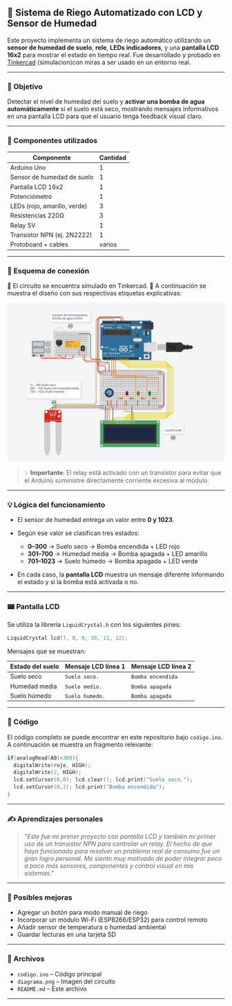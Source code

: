 
## 🌱 Sistema de Riego Automatizado con LCD y Sensor de Humedad

Este proyecto implementa un sistema de riego automático utilizando un **sensor de humedad de suelo**, **rele**, **LEDs indicadores**, y una **pantalla LCD 16x2** para mostrar el estado en tiempo real. Fue desarrollado y probado en [Tinkercad](https://www.tinkercad.com/things/7xR8ddvjRx1-riego-automatizado) (simulacion)con miras a ser usado en un entorno real.

---

### 📌 Objetivo

Detectar el nivel de humedad del suelo y **activar una bomba de agua automáticamente** si el suelo está seco, mostrando mensajes informativos en una pantalla LCD para que el usuario tenga feedback visual claro.

---

### 🧰 Componentes utilizados

| Componente                   | Cantidad |
| ---------------------------- | -------- |
| Arduino Uno                  | 1        |
| Sensor de humedad de suelo   | 1        |
| Pantalla LCD 16x2            | 1        |
| Potenciómetro                | 1        |
| LEDs (rojo, amarillo, verde) | 3        |
| Resistencias 220Ω            | 3        |
| Relay 5V                     | 1        |
| Transistor NPN (ej. 2N2222)  | 1        |
| Protoboard + cables          | varios   |

---

### 🔌 Esquema de conexión

🧠 El circuito se encuentra simulado en Tinkercad.
📸 A continuación se muestra el diseño con sus respectivas etiquetas explicativas:

![Circuito Tinkercad](https://github.com/SantiagoBaeza/Riego-Automatizado/blob/main/01%20esquema%20en%20tinkercad%20.jpg)

> 💡 **Importante**: El relay está activado con un transistor para evitar que el Arduino suministre directamente corriente excesiva al módulo.

---

### 💡 Lógica del funcionamiento

* El sensor de humedad entrega un valor entre **0 y 1023**.
* Según ese valor se clasifican tres estados:

  * **0–300** → Suelo seco → Bomba encendida + LED rojo
  * **301–700** → Humedad media → Bomba apagada + LED amarillo
  * **701–1023** → Suelo húmedo → Bomba apagada + LED verde
* En cada caso, la **pantalla LCD** muestra un mensaje diferente informando el estado y si la bomba está activada o no.

---

### 📟 Pantalla LCD

Se utiliza la librería `LiquidCrystal.h` con los siguientes pines:

```cpp
LiquidCrystal lcd(7, 8, 9, 10, 11, 12);
```

Mensajes que se muestran:

| Estado del suelo | Mensaje LCD línea 1 | Mensaje LCD línea 2 |
| ---------------- | ------------------- | ------------------- |
| Suelo seco       | `Suelo seco.`       | `Bomba encendida`   |
| Humedad media    | `Suelo medio.`      | `Bomba apagada`     |
| Suelo húmedo     | `Suelo humedo.`     | `Bomba apagada`     |

---

### 🧪 Código

El código completo se puede encontrar en este repositorio bajo `codigo.ino`. A continuación se muestra un fragmento relevante:

```cpp
if(analogRead(A0)<300){
  digitalWrite(rojo, HIGH);
  digitalWrite(2, HIGH);
  lcd.setCursor(0,0); lcd.clear(); lcd.print("Suelo seco.");
  lcd.setCursor(0,1); lcd.print("Bomba encendida");
}
```

---

### ✍️ Aprendizajes personales

> *"Este fue mi primer proyecto con pantalla LCD y también mi primer uso de un transistor NPN para controlar un relay. El hecho de que haya funcionado para resolver un problema real de consumo fue un gran logro personal. Me siento muy motivado de poder integrar poco a poco más sensores, componentes y control visual en mis sistemas."*

---

### 🚀 Posibles mejoras

* Agregar un botón para modo manual de riego
* Incorporar un módulo Wi-Fi (ESP8266/ESP32) para control remoto
* Añadir sensor de temperatura o humedad ambiental
* Guardar lecturas en una tarjeta SD

---

### 📂 Archivos

* `codigo.ino` – Código principal
* `diagrama.png` – Imagen del circuito
* `README.md` – Este archivo

---

